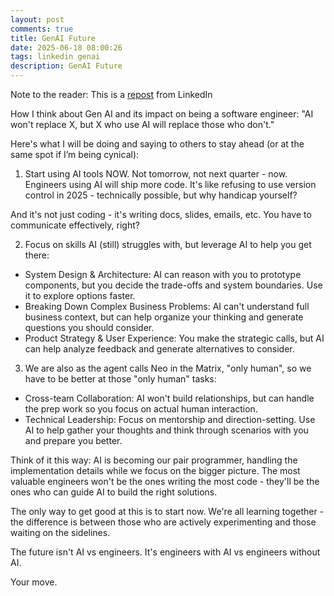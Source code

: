 ```yaml
---
layout: post
comments: true
title: GenAI Future
date: 2025-06-18 08:00:26
tags: linkedin genai
description: GenAI Future
---
```


Note to the reader: This is a [repost](https://www.linkedin.com/posts/yewjinlim_how-i-think-about-gen-ai-and-its-impact-on-activity-7294429293596549120-11LF?utm_source=share&utm_medium=member_desktop&rcm=ACoAAAD4xmMBhqAf0RkmEot2NJkJA3gvq31H7Os) from LinkedIn

How I think about Gen AI and its impact on being a software engineer: "AI won't replace X, but X who use AI will replace those who don't."

Here's what I will be doing and saying to others to stay ahead (or at the same spot if I’m being cynical):

1. Start using AI tools NOW. Not tomorrow, not next quarter - now. Engineers using AI will ship more code. It's like refusing to use version control in 2025 - technically possible, but why handicap yourself?

And it's not just coding - it's writing docs, slides, emails, etc. You have to communicate effectively, right?

2. Focus on skills AI (still) struggles with, but leverage AI to help you get there:

- System Design & Architecture: AI can reason with you to prototype components, but you decide the trade-offs and system boundaries. Use it to explore options faster.
- Breaking Down Complex Business Problems: AI can't understand full business context, but can help organize your thinking and generate questions you should consider.
- Product Strategy & User Experience: You make the strategic calls, but AI can help analyze feedback and generate alternatives to consider.

3. We are also as the agent calls Neo in the Matrix, "only human", so we have to be better at those "only human" tasks:

- Cross-team Collaboration: AI won't build relationships, but can handle the prep work so you focus on actual human interaction.
- Technical Leadership: Focus on mentorship and direction-setting. Use AI to help gather your thoughts and think through scenarios with you and prepare you better.

Think of it this way: AI is becoming our pair programmer, handling the implementation details while we focus on the bigger picture. The most valuable engineers won't be the ones writing the most code - they'll be the ones who can guide AI to build the right solutions.

The only way to get good at this is to start now. We're all learning together - the difference is between those who are actively experimenting and those waiting on the sidelines.

The future isn't AI vs engineers. It's engineers with AI vs engineers without AI.

Your move.
